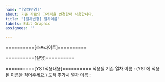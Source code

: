 ```yaml
---
name: "[열차변경]"
about: 기존 자료의 그래픽을 변경할때 사용합니다.
title: "[열차변경] 열차이름"
labels: Edit Graphic
assignees: ''

---
```


==========[스프라이트]==========

==========[설명]==========

==========[YST적용내용]==========
적용될 기존 열차 이름 : (YST에 적용된 이름을 적어주세요.)
도색 추가시 열차 이름 : 